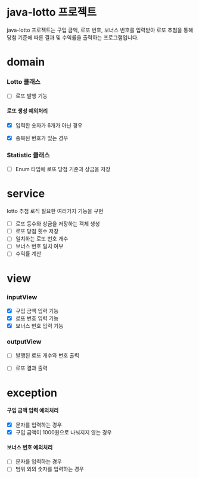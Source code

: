 # java-lotto 프로젝트

java-lotto 프로젝트는 구입 금액, 로또 번호, 보너스 번호를 입력받아 로또 추첨을 통해 당첨 기준에 따른 결과 및 수익률을 출력하는 프로그램입니다.

# domain

### Lotto 클래스

- [ ] 로또 발행 기능

#### 로또 생성 예외처리
- [x] 입력한 숫자가 6개가 아닌 경우
- [x] 중복된 번호가 있는 경우


### Statistic 클래스

- [ ] Enum 타입에 로또 당첨 기준과 상금을 저장


# service

lotto 추첨 로직 필요한 여러가지 기능을 구현

- [ ] 로또 등수와 상금을 저장하는 객체 생성
- [ ] 로또 당첨 횟수 저장
- [ ] 일치하는 로또 번호 개수
- [ ] 보너스 번호 일치 여부
- [ ] 수익률 계산

# view
### inputView

- [x] 구입 금액 입력 기능
- [x] 로또 번호 입력 기능
- [x] 보너스 번호 입력 기능

### outputView

- [ ] 발행된 로또 개수와 번호 출력
- [ ] 로또 결과 출력


# exception

#### 구입 금액 입력 예외처리
- [x] 문자를 입력하는 경우
- [x] 구입 금액이 1000원으로 나눠지지 않는 경우

#### 보너스 번호 예외처리
- [ ] 문자를 입력하는 경우
- [ ] 범위 외의 숫자를 입력하는 경우